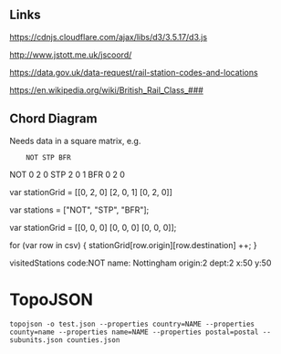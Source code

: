 
## Links

https://cdnjs.cloudflare.com/ajax/libs/d3/3.5.17/d3.js

http://www.jstott.me.uk/jscoord/

https://data.gov.uk/data-request/rail-station-codes-and-locations

https://en.wikipedia.org/wiki/British_Rail_Class_###

## Chord Diagram

Needs data in a square matrix, e.g.

		NOT STP BFR
NOT 0		2		0
STP 2		0		1
BFR 0		2		0

var stationGrid = 
[[0, 2, 0]
[2, 0, 1]
[0, 2, 0]]


var stations = ["NOT", "STP", "BFR"];

var stationGrid = 
[[0, 0, 0]
[0, 0, 0]
[0, 0, 0]];

for (var row in csv)
{
	stationGrid[row.origin][row.destination] ++;
}


visitedStations code:NOT name: Nottingham origin:2 dept:2 x:50 y:50

# TopoJSON

```
topojson -o test.json --properties country=NAME --properties county=name --properties name=NAME --properties postal=postal -- subunits.json counties.json
```